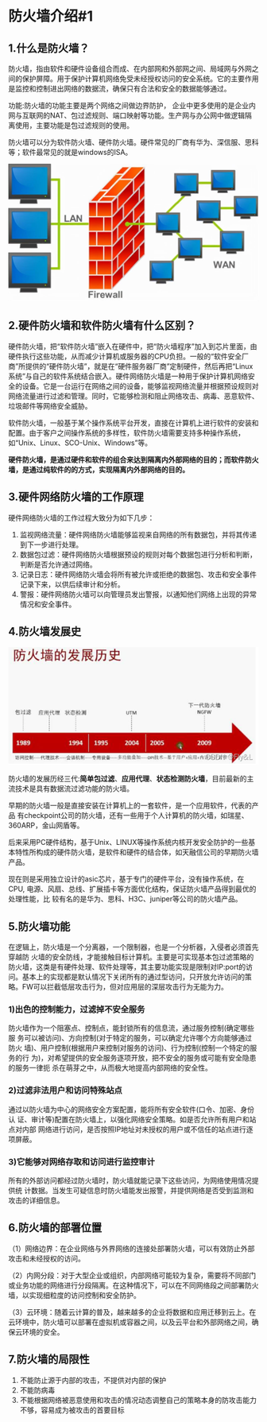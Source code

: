 # 防火墙介绍#1

## 1.什么是防火墙？

防火墙，指由软件和硬件设备组合而成、在内部网和外部网之间、局域网与外网之间的保护屏障。用于保护计算机网络免受未经授权访问的安全系统。它的主要作用是监控和控制进出网络的数据流，确保只有合法和安全的数据能够通过。

功能:防火墙的功能主要是两个网络之间做边界防护， 企业中更多使用的是企业内网与互联网的NAT、包过滤规则、端口映射等功能。生产网与办公网中做逻辑隔离使用，主要功能是包过滤规则的使用。

防火墙可以分为软件防火墙、硬件防火墙。硬件常见的厂商有华为、深信服、思科等；软件最常见的就是windows的ISA。

![截图](b03dd8164a226a149c20286041aec133.png)

## 2.硬件防火墙和软件防火墙有什么区别？

硬件防火墙，把“软件防火墙”嵌入在硬件中，把“防火墙程序”加入到芯片里面，由硬件执行这些功能，从而减少计算机或服务器的CPU负担。一般的“软件安全厂商”所提供的“硬件防火墙”，就是在“硬件服务器厂商”定制硬件，然后再把“Linux系统”与自己的软件系统结合嵌入。硬件网络防火墙是一种用于保护计算机网络安全的设备。它是一台运行在网络之间的设备，能够监视网络流量并根据预设规则对网络流量进行过滤和管理。同时，它能够检测和阻止网络攻击、病毒、恶意软件、垃圾邮件等网络安全威胁。

软件防火墙，一般基于某个操作系统平台开发，直接在计算机上进行软件的安装和配置。由于客户之间操作系统的多样性，软件防火墙需要支持多种操作系统，如“Unix、Linux、SCO-Unix、Windows”等。

**硬件防火墙，是通过硬件和软件的组合来达到隔离内外部网络的目的；而软件防火墙，是通过纯软件的的方式，实现隔离内外部网络的目的。**

## 3.硬件网络防火墙的工作原理

硬件网络防火墙的工作过程大致分为如下几步：

1. 监视网络流量：硬件网络防火墙能够监视来自网络的所有数据包，并将其传递到下一步进行处理。
2. 数据包过滤：硬件网络防火墙根据预设的规则对每个数据包进行分析和判断，判断是否允许通过网络。
3. 记录日志：硬件网络防火墙会将所有被允许或拒绝的数据包、攻击和安全事件记录下来，以供后续审计和分析。
4. 警报：硬件网络防火墙可以向管理员发出警报，以通知他们网络上出现的异常情况和安全事件。

## 4.防火墙发展史

![截图](fb32a42ff8544d0221a0e14e7e013026.png)

防火墙的发展历经三代:**简单包过滤**、**应用代理**、**状态检测防火墙**，目前最新的主流技术是具有数据流过滤功能的防火墙。

早期的防火墙一般是直接安装在计算机上的一套软件，是一个应用软件，代表的产品 有checkpoint公司的防火墙，还有一些用于个人计算机的防火墙，如瑞星、360ARP，金山网盾等。

后来采用PC硬件结构，基于Unix、LINUX等操作系统内核开发安全防护的一些基本特性所构成的硬件防火墙，是软件和硬件的结合体，如天融信公司的早期防火墙产品。

现在则是采用独立设计的asic芯片，基于专门的硬件平台，没有操作系统，在CPU, 电源、风扇、总线、扩展插卡等方面优化结构，保证防火墙产品得到最优的处理性能，比 较有名的是华为、思科、H3C、juniper等公司的防火墙产品。

## 5.防火墙功能

在逻辑上，防火墙是一个分离器，一个限制器，也是一个分析器，入侵者必须首先穿越防 火墙的安全防线，才能接触目标计算机。主要是可实现基本包过滤策略的防火墙，这类是有硬件处理、软件处理等，其主要功能实现是限制对IP:port的访问。基本上的实现都是默认情况下关闭所有的通过型访问，只开放允许访问的策略。FW可以拦截低层攻击行为，但对应用层的深层攻击行为无能为力。

### 1)出色的控制能力，过滤掉不安全服务

防火墙作为一个阻塞点、控制点，能封锁所有的信息流，通过服务控制(确定哪些服 务可以被访问)、方向控制(对于特定的服务，可以确定允许哪个方向能够通过防火 墙)、用户控制(根据用户来控制对服务的访问)、行为控制(控制一个特定的服务的行 为)，对希望提供的安全服务逐项开放，把不安全的服务或可能有安全隐患的服务一律扼 杀在萌芽之中，从而极大地提高内部网络的安全性。

### 2)过滤非法用户和访问特殊站点

通过以防火墙为中心的网络安全方案配置，能将所有安全软件(口令、加密、身份认 证、审计等)配置在防火墙上，以强化网络安全策略。如是否允许所有用户和站点对内部 网络进行访问，是否按照IP地址对未授权的用户或不信任的站点进行逐项屏蔽。

### 3)它能够对网络存取和访问进行监控审计

所有的外部访问都经过防火墙时，防火墙就能记录下这些访问，为网络使用情况提供统 计数据。当发生可疑信息时防火墙能发出报警，并提供网络是否受到监测和攻击的详细信息。

## 6.防火墙的部署位置

（1）网络边界：在企业网络与外界网络的连接处部署防火墙，可以有效防止外部攻击和未经授权的访问。

（2）内网分段：对于大型企业或组织，内部网络可能较为复杂，需要将不同部门或业务功能的网络进行分段隔离。在这种情况下，可以在不同网络段之间部署防火墙，以实现细粒度的访问控制和安全防护。

（3）云环境：随着云计算的普及，越来越多的企业将数据和应用迁移到云上。在云环境中，防火墙可以部署在虚拟机或容器之间，以及云平台和外部网络之间，确保云环境的安全。

## 7.防火墙的局限性

1. 不能防止源于内部的攻击，不提供对内部的保护
2. 不能防病毒
3. 不能根据网络被恶意使用和攻击的情况动态调整自己的策略本身的防攻击能力不够，容易成为被攻击的首要目标